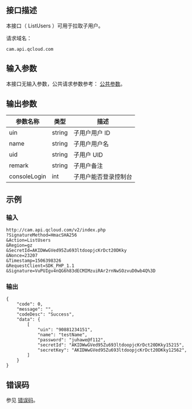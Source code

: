 ## 接口描述

本接口（ ListUsers ）可用于拉取子用户。

请求域名：

```
cam.api.qcloud.com
```

## 输入参数

本接口无输入参数，公共请求参数参考： [公共参数](/document/product/598/13878)。

## 输出参数

| 参数名称     | 类型   | 描述                 |
| ------------ | ------ | -------------------- |
| uin          | string | 子用户用户 ID        |
| name         | string | 子用户用户名         |
| uid          | string | 子用户 UID           |
| remark       | string | 子用户备注           |
| consoleLogin | int    | 子用户能否登录控制台 |

## 示例

### 输入

```
http://cam.api.qcloud.com/v2/index.php
?SignatureMethod=HmacSHA256
&Action=ListUsers
&Region=gz
&SecretId=AKIDWwGVed95Zu693ltdoopjcKrDct20DKky
&Nonce=23207
&Timestamp=1506398326
&RequestClient=SDK_PHP_1.1
&Signature=VuPUIgv4nQG6h83dECMIMzuiRAr2rnNwSOzvuD0wb4Q%3D
```

### 输出

```
{
    "code": 0,
    "message": "",
    "codeDesc": "Success",
    "data": {
        [
            "uin": "90881234151",
            "name": "testName",
            "password": "juhawe@f112",
            "secretId": "AKIDWwGVed95Zu693ltdoopjcKrDct20DKky15215",
            "secretKey": "AKIDWwGVed95Zu693ltdoopjcKrDct20DKky12562",
        ]
    }
}
```

## 错误码

参见 [错误码](/document/product/598/13884)。